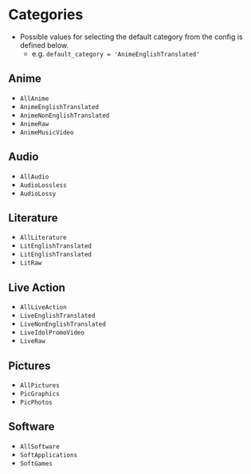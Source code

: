 # Categories
- Possible values for selecting the default category from the config is defined below.
  - e.g. `default_category = 'AnimeEnglishTranslated'`

## Anime
- `AllAnime`
- `AnimeEnglishTranslated`
- `AnimeNonEnglishTranslated`
- `AnimeRaw`
- `AnimeMusicVideo`

## Audio
- `AllAudio`
- `AudioLossless`
- `AudioLossy`

## Literature
- `AllLiterature`
- `LitEnglishTranslated`
- `LitEnglishTranslated`
- `LitRaw`

## Live Action
- `AllLiveAction`
- `LiveEnglishTranslated`
- `LiveNonEnglishTranslated`
- `LiveIdolPromoVideo`
- `LiveRaw`

## Pictures
- `AllPictures`
- `PicGraphics`
- `PicPhotos`

## Software
- `AllSoftware`
- `SoftApplications`
- `SoftGames`


